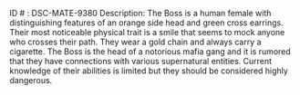 ID # : DSC-MATE-9380
Description: The Boss is a human female with distinguishing features of an orange side head and green cross earrings. Their most noticeable physical trait is a smile that seems to mock anyone who crosses their path. They wear a gold chain and always carry a cigarette. The Boss is the head of a notorious mafia gang and it is rumored that they have connections with various supernatural entities. Current knowledge of their abilities is limited but they should be considered highly dangerous.